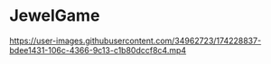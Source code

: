 # JewelGame


https://user-images.githubusercontent.com/34962723/174228837-bdee1431-106c-4366-9c13-c1b80dccf8c4.mp4

